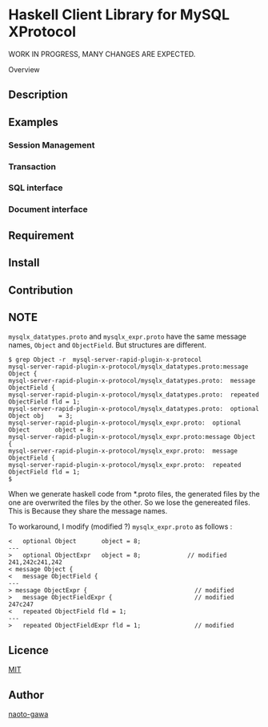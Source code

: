 Haskell Client Library for MySQL XProtocol
====

WORK IN PROGRESS, MANY CHANGES ARE EXPECTED.

Overview

## Description

## Examples

### Session Management

### Transaction

### SQL interface

### Document interface

## Requirement

## Install

## Contribution

## NOTE

```mysqlx_datatypes.proto``` and ```mysqlx_expr.proto``` have the same message names, ```Object``` and ```ObjectField```. But structures are different.

```
$ grep Object -r  mysql-server-rapid-plugin-x-protocol
mysql-server-rapid-plugin-x-protocol/mysqlx_datatypes.proto:message Object {
mysql-server-rapid-plugin-x-protocol/mysqlx_datatypes.proto:  message ObjectField {
mysql-server-rapid-plugin-x-protocol/mysqlx_datatypes.proto:  repeated ObjectField fld = 1;
mysql-server-rapid-plugin-x-protocol/mysqlx_datatypes.proto:  optional Object obj    = 3;
mysql-server-rapid-plugin-x-protocol/mysqlx_expr.proto:  optional Object       object = 8;
mysql-server-rapid-plugin-x-protocol/mysqlx_expr.proto:message Object {
mysql-server-rapid-plugin-x-protocol/mysqlx_expr.proto:  message ObjectField {
mysql-server-rapid-plugin-x-protocol/mysqlx_expr.proto:  repeated ObjectField fld = 1;
$
```

When we generate haskell code from *.proto files, the generated files by the one are overwrited the files by the other.  So we lose the genereated files.  This is Because they share the message names.

To workaround, I modify (modified ?) ```mysqlx_expr.proto``` as follows :

```
<   optional Object       object = 8;
---
>   optional ObjectExpr   object = 8;             // modified
241,242c241,242
< message Object {
<   message ObjectField {
---
> message ObjectExpr {                              // modified
>   message ObjectFieldExpr {                       // modified
247c247
<   repeated ObjectField fld = 1;
---
>   repeated ObjectFieldExpr fld = 1;               // modified
```

## Licence

[MIT](https://github.com/tcnksm/tool/blob/master/LICENCE)

## Author

[naoto-gawa](https://github.com/naoto-ogawa)

